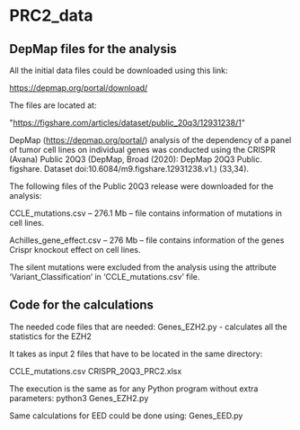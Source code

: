 # PRC2_data

## DepMap files for the analysis

All the initial data files could be downloaded using this link:

https://depmap.org/portal/download/ 

The files are located at:

"https://figshare.com/articles/dataset/public_20q3/12931238/1" 
 

DepMap (https://depmap.org/portal/) analysis of the dependency of a panel of tumor cell lines on individual genes was conducted using the CRISPR (Avana) Public 20Q3 (DepMap, Broad (2020): DepMap 20Q3 Public. figshare. Dataset doi:10.6084/m9.figshare.12931238.v1.) (33,34). 
 
 
 
The following files of the Public 20Q3 release were downloaded for the analysis:
 
CCLE_mutations.csv – 276.1 Mb – file contains information of mutations in cell lines. 
 
Achilles_gene_effect.csv – 276 Mb – file contains information of the genes Crispr knockout effect on cell lines.
 
 
The silent mutations were excluded from the analysis using the attribute ‘Variant_Classification’ in ‘CCLE_mutations.csv’ file.
 
##  
 
 
## Code for the calculations  

The needed code files that are needed:
Genes_EZH2.py  - calculates all the statistics for the EZH2

It takes as input 2 files that have to be located in the same directory:

CCLE_mutations.csv
CRISPR_20Q3_PRC2.xlsx

The execution is the same as for any Python program without extra parameters:
python3 Genes_EZH2.py

Same calculations for EED could be done using:
Genes_EED.py

